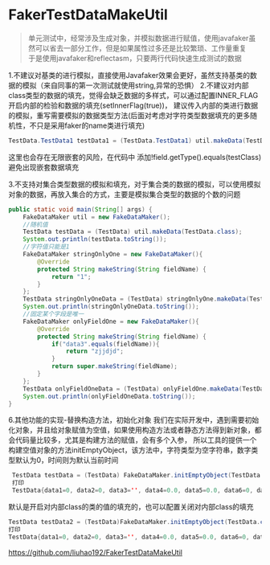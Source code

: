 # FakerTestDataMakeUtil
>  单元测试中，经常涉及生成对象，并模拟数据进行赋值，使用javafaker虽然可以省去一部分工作，但是如果属性过多还是比较繁琐、工作量重复       
>  于是使用javafaker和reflectasm，只要两行代码快速生成测试的数据

1.不建议对基类的进行模拟，直接使用Javafaker效果会更好，虽然支持基类的数据的模拟（来自同事的第一次测试就使用string,异常的恐惧）
2.不建议对内部class类型的数据的填充，觉得会缺乏数据的多样式，可以通过配置INNER_FLAG开启内部的检验和数据的填充(setInnerFlag(true))，
建议传入内部的类进行数据的模拟，重写需要模拟的数据类型方法(后面对考虑对字符类型数据填充的更多随机性，不只是采用faker的name类进行填充)

```java
TestData.TestData1 testData1 = (TestData.TestData1) util.makeData(TestData.TestData1.class);
```

这里也会存在无限嵌套的风险，在代码中 添加!field.getType().equals(testClass) 避免出现嵌套数据填充

<p>3.不支持对集合类型数据的模拟和填充，对于集合类的数据的模拟，可以使用模拟对象的数据，再放入集合的方式，主要是模拟集合类型的数据的个数的问题
    
```java
public static void main(String[] args) {
    FakeDataMaker util = new FakeDataMaker();
    //随机值
    TestData testData = (TestData) util.makeData(TestData.class);
    System.out.println(testData.toString());
    //字符值只能是1
    FakeDataMaker stringOnlyOne = new FakeDataMaker(){
        @Override
        protected String makeString(String fieldName) {
            return "1";
        }
    };
    TestData stringOnlyOneData = (TestData) stringOnlyOne.makeData(TestData.class);
    System.out.println(stringOnlyOneData.toString());
    //固定某个字段是唯一
    FakeDataMaker onlyFieldOne = new FakeDataMaker(){
        @Override
        protected String makeString(String fieldName) {
            if("data3".equals(fieldName)){
                return "zjjdjd";
            }
            return super.makeString(fieldName);
        }
    };
    TestData onlyFieldOneData = (TestData) onlyFieldOne.makeData(TestData.class);
    System.out.println(onlyFieldOneData.toString());
}
```

6.其他功能的实现-替换构造方法，初始化对象
我们在实际开发中，遇到需要初始化对象，并且给对象赋值为空值，如果使用构造方法或者静态方法得到新对象，都会代码量比较多，尤其是构建方法的赋值，会有多个入参，
所以工具的提供一个构建空值对象的方法initEmptyObject，该方法中，字符类型为空字符串，数字类型默认为0，时间则为默认当前时间
```java
 TestData testData = (TestData) FakeDataMaker.initEmptyObject(TestData.class);
 打印
 TestData{data1=0, data2=0, data3='', data4=0.0, data5=0.0, data6=0, data7=Thu Sep 23 23:15:10 CST 2021, data8=true, data9=TestData1{data1=true}}
```

默认是开启对内部class的类的值的填充的，也可以配置关闭对内部class的填充

```java
TestData testData2 = (TestData)FakeDataMaker.initEmptyObject(TestData.class,false);
打印
TestData{data1=0, data2=0, data3='', data4=0.0, data5=0.0, data6=0, data7=Thu Sep 23 23:15:12 CST 2021, data8=true, data9=null}
```



https://github.com/liuhao192/FakerTestDataMakeUtil
